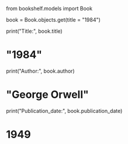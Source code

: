from bookshelf.models import Book

book = Book.objects.get(title = "1984")

print("Title:", book.title)
 # "1984"
print("Author:", book.author)
 # "George Orwell"
print("Publication_date:", book.publication_date)
 # 1949
